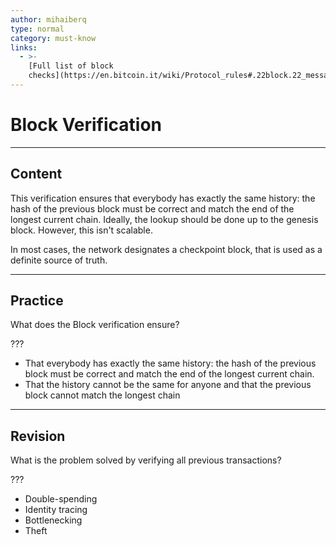 ```yaml
---
author: mihaiberq
type: normal
category: must-know
links:
  - >-
    [Full list of block
    checks](https://en.bitcoin.it/wiki/Protocol_rules#.22block.22_messages){website}
---
```


# Block Verification


---

## Content

This verification ensures that everybody has exactly the same history: the hash of the previous block must be correct and match the end of the longest current chain. Ideally, the lookup should be done up to the genesis block. However, this isn't scalable.

In most cases, the network designates a checkpoint block, that is used as a definite source of truth.


---

## Practice

What does the Block verification ensure?

???

- That everybody has exactly the same history: the hash of the previous block must be correct and match the end of the longest current chain.
- That the history cannot be the same for anyone and that the previous block cannot match the longest chain


---

## Revision

What is the problem solved by verifying all previous transactions?

???

- Double-spending
- Identity tracing
- Bottlenecking
- Theft
